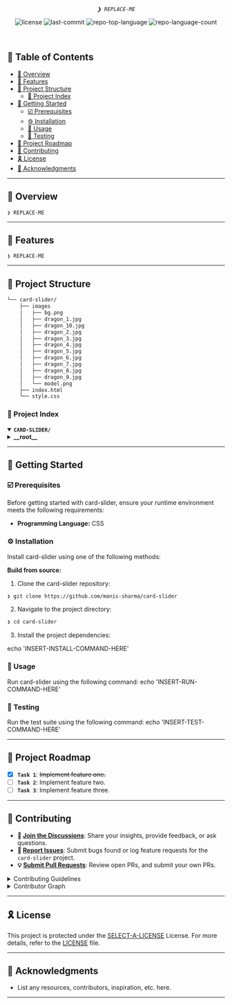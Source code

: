 

<p align="center">
	<em><code>❯ REPLACE-ME</code></em>
	
</p>
<p align="center">
	<img src="https://img.shields.io/github/license/manis-sharma/card-slider?style=default&logo=opensourceinitiative&logoColor=white&color=0080ff" alt="license">
	<img src="https://img.shields.io/github/last-commit/manis-sharma/card-slider?style=default&logo=git&logoColor=white&color=0080ff" alt="last-commit">
	<img src="https://img.shields.io/github/languages/top/manis-sharma/card-slider?style=default&color=0080ff" alt="repo-top-language">
	<img src="https://img.shields.io/github/languages/count/manis-sharma/card-slider?style=default&color=0080ff" alt="repo-language-count">
</p>
<p align="center"><!-- default option, no dependency badges. -->
</p>
<p align="center">
	<!-- default option, no dependency badges. -->
</p>
<br>

## 🔗 Table of Contents

- [📍 Overview](#-overview)
- [👾 Features](#-features)
- [📁 Project Structure](#-project-structure)
  - [📂 Project Index](#-project-index)
- [🚀 Getting Started](#-getting-started)
  - [☑️ Prerequisites](#-prerequisites)
  - [⚙️ Installation](#-installation)
  - [🤖 Usage](#🤖-usage)
  - [🧪 Testing](#🧪-testing)
- [📌 Project Roadmap](#-project-roadmap)
- [🔰 Contributing](#-contributing)
- [🎗 License](#-license)
- [🙌 Acknowledgments](#-acknowledgments)

---

## 📍 Overview

<code>❯ REPLACE-ME</code>

---

## 👾 Features

<code>❯ REPLACE-ME</code>

---

## 📁 Project Structure

```sh
└── card-slider/
    ├── images
    │   ├── bg.png
    │   ├── dragon_1.jpg
    │   ├── dragon_10.jpg
    │   ├── dragon_2.jpg
    │   ├── dragon_3.jpg
    │   ├── dragon_4.jpg
    │   ├── dragon_5.jpg
    │   ├── dragon_6.jpg
    │   ├── dragon_7.jpg
    │   ├── dragon_8.jpg
    │   ├── dragon_9.jpg
    │   └── model.png
    ├── index.html
    └── style.css
```


### 📂 Project Index
<details open>
	<summary><b><code>CARD-SLIDER/</code></b></summary>
	<details> <!-- __root__ Submodule -->
		<summary><b>__root__</b></summary>
		<blockquote>
			<table>
			<tr>
				<td><b><a href='https://github.com/manis-sharma/card-slider/blob/master/style.css'>style.css</a></b></td>
				<td><code>❯ REPLACE-ME</code></td>
			</tr>
			<tr>
				<td><b><a href='https://github.com/manis-sharma/card-slider/blob/master/index.html'>index.html</a></b></td>
				<td><code>❯ REPLACE-ME</code></td>
			</tr>
			</table>
		</blockquote>
	</details>
</details>

---
## 🚀 Getting Started

### ☑️ Prerequisites

Before getting started with card-slider, ensure your runtime environment meets the following requirements:

- **Programming Language:** CSS


### ⚙️ Installation

Install card-slider using one of the following methods:

**Build from source:**

1. Clone the card-slider repository:
```sh
❯ git clone https://github.com/manis-sharma/card-slider
```

2. Navigate to the project directory:
```sh
❯ cd card-slider
```

3. Install the project dependencies:

echo 'INSERT-INSTALL-COMMAND-HERE'



### 🤖 Usage
Run card-slider using the following command:
echo 'INSERT-RUN-COMMAND-HERE'

### 🧪 Testing
Run the test suite using the following command:
echo 'INSERT-TEST-COMMAND-HERE'

---
## 📌 Project Roadmap

- [X] **`Task 1`**: <strike>Implement feature one.</strike>
- [ ] **`Task 2`**: Implement feature two.
- [ ] **`Task 3`**: Implement feature three.

---

## 🔰 Contributing

- **💬 [Join the Discussions](https://github.com/manis-sharma/card-slider/discussions)**: Share your insights, provide feedback, or ask questions.
- **🐛 [Report Issues](https://github.com/manis-sharma/card-slider/issues)**: Submit bugs found or log feature requests for the `card-slider` project.
- **💡 [Submit Pull Requests](https://github.com/manis-sharma/card-slider/blob/main/CONTRIBUTING.md)**: Review open PRs, and submit your own PRs.

<details closed>
<summary>Contributing Guidelines</summary>

1. **Fork the Repository**: Start by forking the project repository to your github account.
2. **Clone Locally**: Clone the forked repository to your local machine using a git client.
   ```sh
   git clone https://github.com/manis-sharma/card-slider
   ```
3. **Create a New Branch**: Always work on a new branch, giving it a descriptive name.
   ```sh
   git checkout -b new-feature-x
   ```
4. **Make Your Changes**: Develop and test your changes locally.
5. **Commit Your Changes**: Commit with a clear message describing your updates.
   ```sh
   git commit -m 'Implemented new feature x.'
   ```
6. **Push to github**: Push the changes to your forked repository.
   ```sh
   git push origin new-feature-x
   ```
7. **Submit a Pull Request**: Create a PR against the original project repository. Clearly describe the changes and their motivations.
8. **Review**: Once your PR is reviewed and approved, it will be merged into the main branch. Congratulations on your contribution!
</details>

<details closed>
<summary>Contributor Graph</summary>
<br>
<p align="left">
   <a href="https://github.com{/manis-sharma/card-slider/}graphs/contributors">
      <img src="https://contrib.rocks/image?repo=manis-sharma/card-slider">
   </a>
</p>
</details>

---

## 🎗 License


This project is protected under the [SELECT-A-LICENSE](https://choosealicense.com/licenses) License. For more details, refer to the [LICENSE](https://choosealicense.com/licenses/) file.

---

## 🙌 Acknowledgments

- List any resources, contributors, inspiration, etc. here.

---
